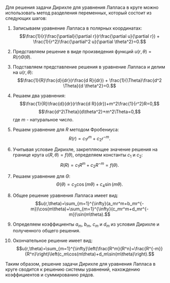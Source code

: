 Для решения задачи Дирихле для уравнения Лапласа в круге можно использовать метод разделения переменных, который состоит из следующих шагов:

1. Записываем уравнение Лапласа в полярных координатах:
$$\frac{1}{r}\frac{\partial}{\partial r}(r\frac{\partial u}{\partial r}) + \frac{1}{r^2}\frac{\partial^2 u}{\partial \theta^2}=0.$$

2. Представляем решение в виде произведения функций $u(r,\theta)=R(r)\Theta(\theta)$.

3. Подставляем представление решения в уравнение Лапласа и делим на $u(r,\theta)$:
$$\frac{1}{R}\frac{d}{dr}(r\frac{d R}{dr}) + \frac{1}{\Theta}\frac{d^2 \Theta}{d \theta^2}=0.$$

4. Решаем два уравнения:
$$\frac{1}{R}\frac{d}{dr}(r\frac{d R}{dr})+m^2\frac{1}{r^2}R=0,$$
$$\frac{d^2\Theta}{d\theta^2}+m^2\Theta=0,$$
где $m$ - натуральное число.

5. Решаем уравнение для $R$ методом Фробениуса:
$$R(r)=c_1r^m+c_2r^{-m}.$$

6. Учитывая условие Дирихле, закрепляющее значение решения на границе круга $u(R,\theta)=f(\theta)$, определяем константы $c_1$ и $c_2$:
$$R(R)=c_1R^m+c_2R^{-m}=f(\theta).$$

7. Решаем уравнение для $\Theta$:
$$\Theta(\theta)=c_3\cos(m\theta)+c_4\sin(m\theta).$$

8. Общее решение уравнения Лапласа имеет вид:
$$u(r,\theta)=\sum_{m=1}^{\infty}(a_mr^m+b_mr^{-m})\cos(m\theta)+\sum_{m=1}^{\infty}(c_mr^m+d_mr^{-m})\sin(m\theta).$$

9. Определяем коэффициенты $a_m$, $b_m$, $c_m$ и $d_m$ из условия Дирихле и полученного общего решения.

10. Окончательное решение имеет вид:
$$u(r,\theta)=\sum_{m=1}^{\infty}\left(\frac{R^m}{R^n}+\frac{R^{-m}}{R^n}\right)\left(c_m\cos(m\theta)+d_m\sin(m\theta)\right).$$

Таким образом, решение задачи Дирихле для уравнения Лапласа в круге сводится к решению системы уравнений, нахождению коэффициентов и суммированию рядов.
